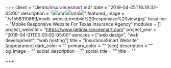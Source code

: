 +++
client = "clients/insurancesmart.md"
date = "2019-04-25T16:19:32-05:00"
description = "![](https://res.cloudinary.com/modii/w_1000,q_60,f_auto/v1556227108/modii-website/insurancesmart-homepage.png)\n\n![](https://res.cloudinary.com/modii/w_1000,q_60,f_auto/v1556227129/modii-website/insurancesmart-categories.png)\n\n![](https://res.cloudinary.com/modii/w_1000,q_60,f_auto/v1556227149/modii-website/insurancesmart-product-page.png)"
featured_image = "/v1556310869/modii-website/mobile%20responsive%20view.jpg"
headline = "Mobile Responsive Website For Texas Insurance Agency"
modules = []
project_website = "https://www.getinsurancesmart.com"
project_year = "2018-04-01T00:00:00-05:00"
services = ["web design", "web development", "web hosting"]
title = "InsuranceSmart Website"
[appearance]
dark_color = ""
primary_color = ""
[seo]
description = ""
og_image = ""
social_description = ""
social_title = ""
title = ""

+++
